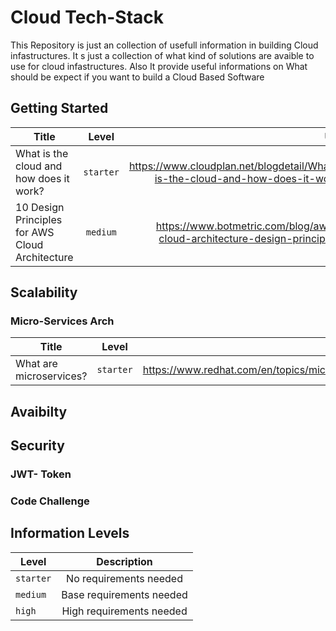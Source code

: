 # Cloud Tech-Stack
This Repository is just an collection of usefull information in building Cloud infastructures.
It s just a collection of what kind of solutions are avaible to use for cloud infastructures.
Also It provide useful informations on What should be expect if you want to build a Cloud Based Software

## Getting Started

| Title                                               | Level          |                                                            Url  |
| -------------                                       |:-------------:|                                                            -----:|
| What is the cloud and how does it work?             | `starter` | https://www.cloudplan.net/blogdetail/What-is-the-cloud-and-how-does-it-work |
| 10 Design Principles for AWS Cloud Architecture     | `medium` | https://www.botmetric.com/blog/aws-cloud-architecture-design-principles|





## Scalability 

### Micro-Services Arch
| Title                                               | Level          |                                                            Url  |
| -------------                                       |:-------------:|                                                            -----:|
| What are microservices?          | `starter` | https://www.redhat.com/en/topics/microservices |

## Avaibilty


## Security 

### JWT- Token
### Code Challenge

## Information Levels
 | Level | Description |
 | -------------|:-------------:|
 |`starter`| No requirements needed |
 |`medium`| Base requirements needed |
 |`high`| High requirements needed |
